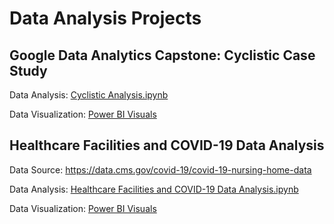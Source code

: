 # Data Analysis Projects
## Google Data Analytics Capstone: Cyclistic Case Study
Data Analysis: [Cyclistic Analysis.ipynb](https://github.com/cool2d/DataAnalysisProjects/blob/main/Cyclistic%20Analysis.ipynb) 

Data Visualization: [Power BI Visuals](https://github.com/cool2d/DataAnalysisProjects/blob/main/Cyclistic%20Dashboard.jpg) 

## Healthcare Facilities and COVID-19 Data Analysis
Data Source: https://data.cms.gov/covid-19/covid-19-nursing-home-data

Data Analysis: [Healthcare Facilities and COVID-19 Data Analysis.ipynb](https://github.com/cool2d/DataAnalysisProjects/blob/main/COVID-19%20Healthcare%20Analysis.ipynb)

Data Visualization: [Power BI Visuals](https://github.com/cool2d/DataAnalysisProjects/blob/main/COVID-19%20Healthcare%20Analysis%20Dashboard.pdf)
